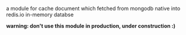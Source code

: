 a module for cache document which fetched from mongodb native into redis.io in-memory databse

**warning: don't use this module in production, under construction :)**
